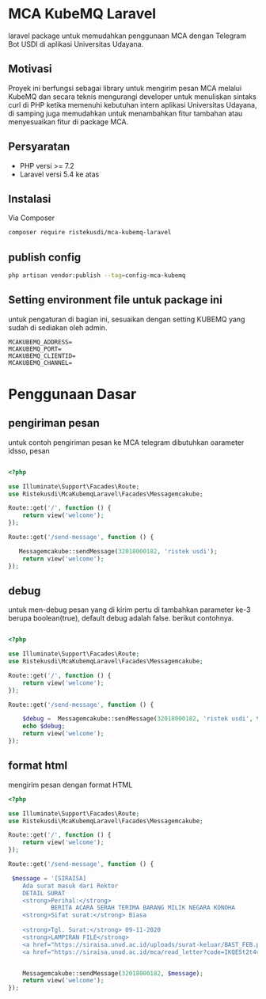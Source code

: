# MCA KubeMQ Laravel
laravel package untuk memudahkan penggunaan MCA dengan Telegram Bot USDI di aplikasi Universitas Udayana.

## Motivasi
Proyek ini berfungsi sebagai library untuk mengirim pesan MCA melalui KubeMQ dan secara teknis mengurangi developer untuk menuliskan sintaks curl di PHP ketika memenuhi kebutuhan intern aplikasi Universitas Udayana, di samping juga memudahkan untuk menambahkan fitur tambahan atau menyesuaikan fitur di package MCA.

## Persyaratan

- PHP versi >= 7.2
- Laravel versi 5.4 ke atas

## Instalasi

Via Composer

```bash
composer require ristekusdi/mca-kubemq-laravel
```

## publish config
```bash
php artisan vendor:publish --tag=config-mca-kubemq
```

## Setting environment file untuk package ini
untuk pengaturan di bagian ini, sesuaikan dengan setting KUBEMQ yang sudah di sediakan oleh admin.
```
MCAKUBEMQ_ADDRESS=
MCAKUBEMQ_PORT=
MCAKUBEMQ_CLIENTID=
MCAKUBEMQ_CHANNEL=
```

# Penggunaan Dasar

## pengiriman pesan
untuk contoh pengiriman pesan ke MCA telegram dibutuhkan oarameter idsso, pesan
```php

<?php

use Illuminate\Support\Facades\Route;
use Ristekusdi\McaKubemqLaravel\Facades\Messagemcakube;

Route::get('/', function () {
    return view('welcome');
});

Route::get('/send-message', function () {

   Messagemcakube::sendMessage(32018000182, 'ristek usdi');
    return view('welcome');
});
```

## debug
untuk men-debug pesan yang di kirim pertu di tambahkan parameter ke-3 berupa boolean(true), default debug adalah false. berikut contohnya. 
```php

<?php

use Illuminate\Support\Facades\Route;
use Ristekusdi\McaKubemqLaravel\Facades\Messagemcakube;

Route::get('/', function () {
    return view('welcome');
});

Route::get('/send-message', function () {

    $debug =  Messagemcakube::sendMessage(32018000182, 'ristek usdi', true);
    echo $debug;
    return view('welcome');
});
```

## format html
mengirim pesan dengan format HTML
```php
<?php

use Illuminate\Support\Facades\Route;
use Ristekusdi\McaKubemqLaravel\Facades\Messagemcakube;

Route::get('/', function () {
    return view('welcome');
});

Route::get('/send-message', function () {

 $message = '[SIRAISA]
    Ada surat masuk dari Rektor
    DETAIL SURAT 
    <strong>Perihal:</strong> 
            BERITA ACARA SERAH TERIMA BARANG MILIK NEGARA KONOHA
    <strong>Sifat surat:</strong> Biasa
            
    <strong>Tgl. Surat:</strong> 09-11-2020
    <strong>LAMPIRAN FILE</strong> 
    <a href="https://siraisa.unud.ac.id/uploads/surat-keluar/BAST_FEB.pdf">B_UN14_PL_2020_1607569648</a>
    <a href="https://siraisa.unud.ac.id/mca/read_letter?code=IKQE5t2t4vW52F7ecGxQLbqAnJBYNwHFlFOh2ING&jabatan_penerima=59&detail_surat_id=317314" target="_blank">TANDAI SURAT INI SUDAH DIBACA!</a>';


    Messagemcakube::sendMessage(32018000182, $message);
    return view('welcome');
});
